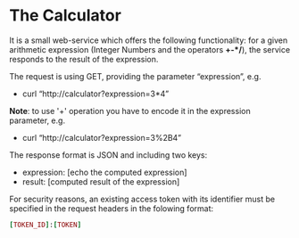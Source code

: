 # The Calculator

It is a small web-service which offers the following functionality: for a given arithmetic expression (Integer Numbers and the operators **+-*/**), the service responds to the result of the expression.

The request is using GET, providing the parameter “expression”, e.g.
* curl “http://calculator?expression=3*4”

**Note**: to use '+' operation you have to encode it in the expression parameter, e.g.
* curl “http://calculator?expression=3%2B4”

The response format is JSON and including two keys:

* expression: [echo the computed expression]
* result: [computed result of the expression]

For security reasons, an existing access token with its identifier must be specified in the request headers in the folowing format:

```ruby
[TOKEN_ID]:[TOKEN]
```
